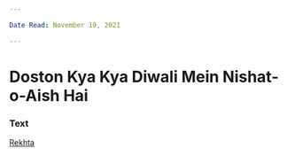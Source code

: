 ```yaml
---

Date Read: November 19, 2021

---
```


# Doston Kya Kya Diwali Mein Nishat-o-Aish Hai

### Text
[Rekhta](https://www.rekhta.org/nazms/diivaalii-dosto-kyaa-kyaa-divaalii-men-nashaat-o-aish-hai-nazeer-akbarabadi-nazms?lang=ur)

